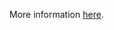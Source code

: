 More information [here](https://docs.prismacloud.io/en/enterprise-edition/policy-reference/alibaba-policies/alibaba-iam-policies/ensure-alibaba-cloud-ram-password-policy-requires-at-least-one-symbol).
